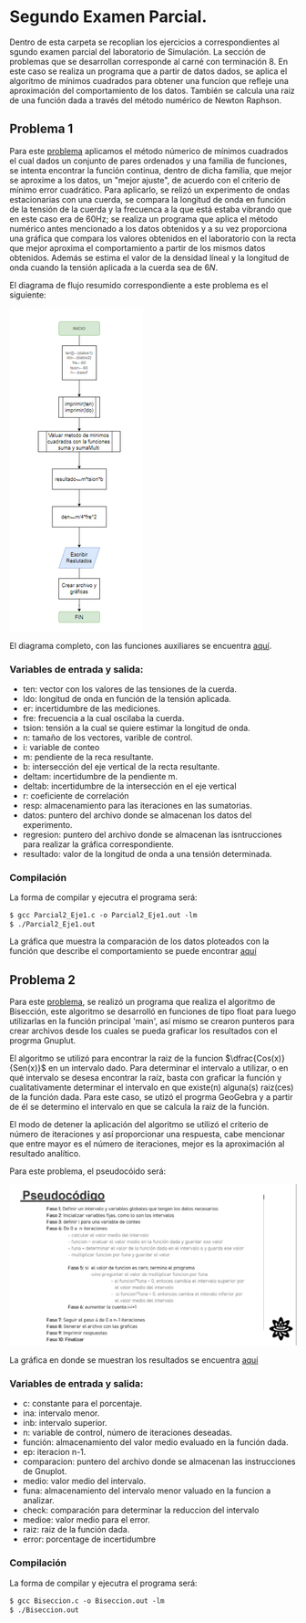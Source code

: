 # Segundo Examen Parcial.
Dentro de esta carpeta se recoplian los ejercicios a correspondientes al sgundo examen parcial del laboratorio de Simulación. La sección de problemas que se desarrollan corresponde al carné con terminación 8. En este caso se realiza un programa que a partir de datos dados, se aplica el algoritmo de mínimos cuadrados para obtener una funcíon que refleje una aproximación del comportamiento de los datos. También se calcula una raiz de una función dada a través del método numérico de Newton Raphson. 

## Problema 1
Para este [problema](/Segundo_parcial/Parcial2_Eje1.c) aplicamos el método númerico de mínimos cuadrados el cual dados un conjunto de pares ordenados y una familia de funciones, se intenta encontrar la función continua, dentro de dicha familia, que mejor se aproxime a los datos, un "mejor ajuste", de acuerdo con el criterio de mínimo error cuadrático. Para aplicarlo, se relizó un experimento de ondas estacionarias con una cuerda, se compara la longitud de onda en función de la tensión de la cuerda y la frecuenca a la que está estaba vibrando que en este caso era de 60Hz; se realiza un programa que aplica el método numérico antes mencionado a los datos obtenidos y a su vez proporciona una gráfica que compara los valores obtenidos en el laboratorio con la recta que mejor aproxima el comportamiento a partir de los mismos datos obtenidos. Además se estima el valor de la densidad líneal  y la longitud de onda cuando la tensión aplicada a la cuerda sea de $6N$.

El diagrama de flujo resumido correspondiente a este problema es el siguiente:

![](Imagenes/Diagrama%201.png) 

El diagrama completo, con las funciones auxiliares se encuentra [aquí](/Segundo_parcial/Imagenes/MinCuadrados.pdf).


### Variables de entrada y salida:
- ten: vector con los valores de las tensiones de la cuerda.
- ldo: longitud de onda en función de la tensión aplicada.
- er: incertidumbre de las mediciones.
- fre: frecuencia a la cual oscilaba la cuerda. 
- tsion: tensión a la cual se quiere estimar la longitud de onda. 
- n: tamaño de los vectores, varible de control.
- i: variable de conteo
- m: pendiente de la reca resultante.
- b: intersección del eje vertical de la recta resultante.
- deltam: incertidumbre de la pendiente m.
- deltab: incertidumbre de la intersección en el eje vertical
- r: coeficiente de correlación
- resp: almacenamiento para las iteraciones en las sumatorias. 
- datos: puntero del archivo donde se almacenan los datos del experimento.
- regresion: puntero del archivo donde se almacenan las isntrucciones para realizar la gráfica correspondiente.
- resultado: valor de la longitud de onda a una tensión determinada.

### Compilación
La forma de compilar y ejecutra el programa será:
```
$ gcc Parcial2_Eje1.c -o Parcial2_Eje1.out -lm
$ ./Parcial2_Eje1.out
```
La gráfica que muestra la comparación de los datos ploteados con la función que describe el comportamiento se puede encontrar [aquí](/Segundo_parcial/MinimosCuadrados.jpeg)

## Problema 2
Para este [problema](/Segundo_parcial/Biseccion.c), se realizó un programa que realiza el algoritmo de Bisección, este algoritmo se desarrolló en funciones de tipo float para luego utilizarlas en la función principal 'main', así mismo se crearon punteros para crear archivos desde los cuales se pueda graficar los resultados con el progrma Gnuplut.

El algoritmo se utilizó para encontrar la raiz de la funcion $\dfrac{Cos(x)}{Sen(x)}$ en un intervalo dado. Para determinar el intervalo a utilizar, o en qué intervalo se desesa encontrar la raíz, basta con graficar la función y cualitativamente determinar el intervalo en que existe(n) alguna(s) raiz(ces) de la función dada. Para este caso, se utizó el progrma GeoGebra  y a partir de él se determino el intervalo en que se calcula la raiz de la función. 

El modo de detener la aplicación del algoritmo se utilizó  el criterio de número de iteraciones y así proporcionar una respuesta, cabe mencionar que entre mayor es el número de iteraciones, mejor es la aproximación al resultado analítico.

Para este problema, el pseudocóido será:

![](/Segundo_parcial/Imagenes/Ejercicio2.png)

La gráfica en donde se muestran los resultados se encuentra [aquí](/Segundo_parcial/Funcion_y_raiz.jpeg)

### Variables de entrada y salida:
- c: constante para el porcentaje.
- ina: intervalo menor.
- inb: intervalo superior.
- n: variable de control, número de iteraciones deseadas. 
- función: almacenamiento del valor medio evaluado en la función dada. 
- ep: iteracion n-1.
- comparacion: puntero del archivo donde se almacenan las instrucciones de Gnuplot.
- medio: valor medio del intervalo.
- funa: almacenamiento del intervalo menor valuado en la funcion a analizar.
- check: comparación para determinar la reduccion del intervalo
- medioe: valor medio para el error. 
- raiz: raiz de la función dada.
- error: porcentage de incertidumbre

### Compilación
La forma de compilar y ejecutra el programa será:
```
$ gcc Biseccion.c -o Biseccion.out -lm
$ ./Biseccion.out
```
